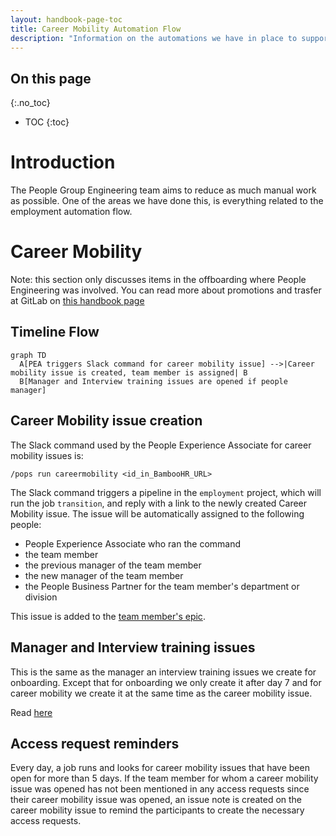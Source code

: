 ```yaml
---
layout: handbook-page-toc
title: Career Mobility Automation Flow
description: "Information on the automations we have in place to support the People Operations and People Experience team with career mobility related tasks."
---
```


## On this page

{:.no_toc}

- TOC
{:toc}

# Introduction

The People Group Engineering team aims to reduce as much manual work as possible. One of the areas we have done this, is everything related to the employment automation flow.

# Career Mobility

Note: this section only discusses items in the offboarding where People Engineering was involved. You can read more about promotions and trasfer at GitLab on [this handbook page](/handbook/people-group/promotions-transfers/)

## Timeline Flow

```mermaid
graph TD
  A[PEA triggers Slack command for career mobility issue] -->|Career mobility issue is created, team member is assigned| B
  B[Manager and Interview training issues are opened if people manager]
```

## Career Mobility issue creation

The Slack command used by the People Experience Associate for career mobility issues is:

```
/pops run careermobility <id_in_BambooHR_URL>
```

The Slack command triggers a pipeline in the `employment` project, which will
run the job `transition`, and reply with a link to the newly created Career Mobility
issue. The issue will be automatically assigned to the following people:

- People Experience Associate who ran the command
- the team member
- the previous manager of the team member
- the new manager of the team member
- the People Business Partner for the team member's department or division

This issue is added to the [team member's epic](/handbook/people-group/engineering/employment-issues#epics).

## Manager and Interview training issues

This is the same as the manager an interview training issues we create for onboarding. Except that for onboarding we only create it after day 7 and for career mobility we create it at the same time as the career mobility issue.

Read [here](/handbook/people-group/engineering/onboarding#manager-and-interview-training-issues)

## Access request reminders

Every day, a job runs and looks for career mobility issues that have been open for more than 5 days. If the team member for whom a career mobility issue was opened has not been mentioned in any access requests since their career mobility issue was opened, an issue note is created on the career mobility issue to remind the participants to create the necessary access requests.
